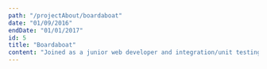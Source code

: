 ```yaml
---
path: "/projectAbout/boardaboat"
date: "01/09/2016"
endDate: "01/01/2017"
id: 5
title: "Boardaboat"
content: "Joined as a junior web developer and integration/unit testing developer. Based in Nyon (CH) and London (UK), Board-a-boat is an Airbnb-inspired platform, offering boat experiences and travels throughout Europe. Worked closely with more senior developers in a Django and Laravel tech stack, being in charge of web development and developing automated tests."
---
```

